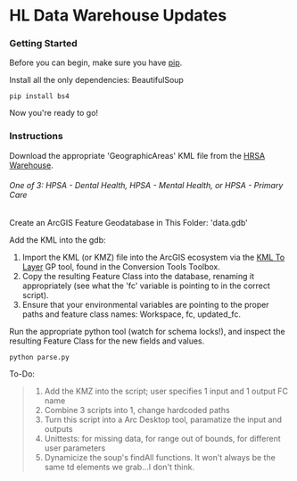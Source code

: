 # HL Data Warehouse Updates

### Getting Started
Before you can begin, make sure you have [pip](https://pip.pypa.io/en/stable/installing/).

Install all the only dependencies: BeautifulSoup

```shell
pip install bs4
```

Now you're ready to go!

### Instructions
Download the appropriate 'GeographicAreas' KML file from the [HRSA Warehouse](https://datawarehouse.hrsa.gov/data/datadownload.aspx).
###### One of 3: HPSA - Dental Health, HPSA - Mental Health, or HPSA - Primary Care

Create an ArcGIS Feature Geodatabase in This Folder: 'data.gdb'

Add the KML into the gdb:
  1. Import the KML (or KMZ) file into the ArcGIS ecosystem via the [KML To Layer](http://pro.arcgis.com/en/pro-app/tool-reference/conversion/kml-to-layer.htm) GP tool, found in the Conversion Tools Toolbox.
  2. Copy the resulting Feature Class into the database, renaming it appropriately (see what the 'fc' variable is pointing to in the correct script).
  3. Ensure that your environmental variables are pointing to the proper paths and feature class names: Workspace, fc, updated_fc.

Run the appropriate python tool (watch for schema locks!), and inspect the resulting Feature Class for the new fields and values.

```shell
python parse.py
```

To-Do:
  >1. Add the KMZ into the script; user specifies 1 input and 1 output FC name
  >2. Combine 3 scripts into 1, change hardcoded paths
  >3. Turn this script into a Arc Desktop tool, paramatize the input and outputs
  >4. Unittests: for missing data, for range out of bounds, for different user parameters
  >5. Dynamicize the soup's findAll functions. It won't always be the same td elements we grab...I don't think.
